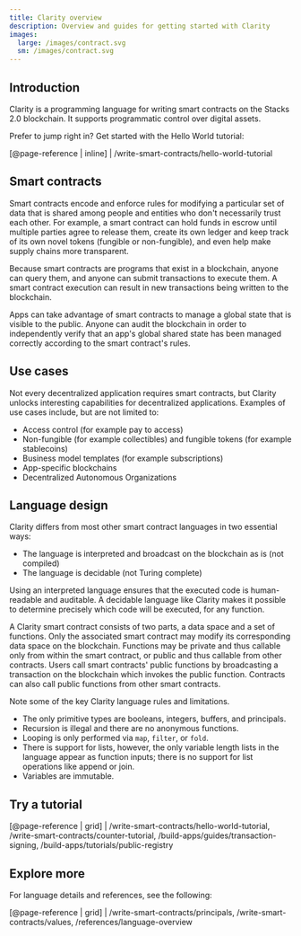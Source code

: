 ```yaml
---
title: Clarity overview
description: Overview and guides for getting started with Clarity
images:
  large: /images/contract.svg
  sm: /images/contract.svg
---
```


## Introduction

Clarity is a programming language for writing smart contracts on the Stacks 2.0 blockchain. It supports programmatic
control over digital assets.

Prefer to jump right in? Get started with the Hello World tutorial:

[@page-reference | inline]
| /write-smart-contracts/hello-world-tutorial

## Smart contracts

Smart contracts encode and enforce rules for modifying a particular set of data that is shared among people and entities
who don't necessarily trust each other. For example, a smart contract can hold funds in escrow until multiple parties
agree to release them, create its own ledger and keep track of its own novel tokens (fungible or non-fungible), and
even help make supply chains more transparent.

Because smart contracts are programs that exist in a blockchain, anyone can query them, and anyone can submit transactions
to execute them. A smart contract execution can result in new transactions being written to the blockchain.

Apps can take advantage of smart contracts to manage a global state that is visible to the public. Anyone can audit the
blockchain in order to independently verify that an app's global shared state has been managed correctly according to the smart contract's rules.

## Use cases

Not every decentralized application requires smart contracts, but Clarity unlocks interesting capabilities for
decentralized applications. Examples of use cases include, but are not limited to:

- Access control (for example pay to access)
- Non-fungible (for example collectibles) and fungible tokens (for example stablecoins)
- Business model templates (for example subscriptions)
- App-specific blockchains
- Decentralized Autonomous Organizations

## Language design

Clarity differs from most other smart contract languages in two essential ways:

- The language is interpreted and broadcast on the blockchain as is (not compiled)
- The language is decidable (not Turing complete)

Using an interpreted language ensures that the executed code is human-readable and auditable. A decidable language
like Clarity makes it possible to determine precisely which code will be executed, for any function.

A Clarity smart contract consists of two parts, a data space and a set of functions. Only the associated
smart contract may modify its corresponding data space on the blockchain. Functions may be private and thus callable
only from within the smart contract, or public and thus callable from other contracts. Users call smart contracts'
public functions by broadcasting a transaction on the blockchain which invokes the public function. Contracts
can also call public functions from other smart contracts.

Note some of the key Clarity language rules and limitations.

- The only primitive types are booleans, integers, buffers, and principals.
- Recursion is illegal and there are no anonymous functions.
- Looping is only performed via `map`, `filter`, or `fold`.
- There is support for lists, however, the only variable length lists in the language appear as function inputs; there is no support for list operations like append or join.
- Variables are immutable.

## Try a tutorial

[@page-reference | grid]
| /write-smart-contracts/hello-world-tutorial, /write-smart-contracts/counter-tutorial, /build-apps/guides/transaction-signing, /build-apps/tutorials/public-registry

## Explore more

For language details and references, see the following:

[@page-reference | grid]
| /write-smart-contracts/principals, /write-smart-contracts/values, /references/language-overview
